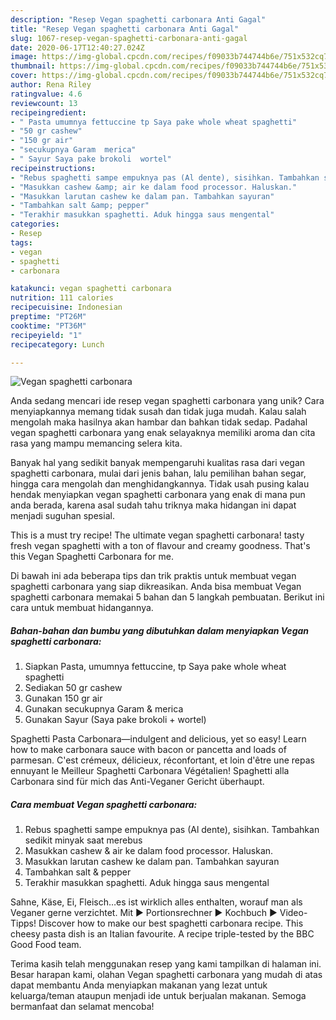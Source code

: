 ```yaml
---
description: "Resep Vegan spaghetti carbonara Anti Gagal"
title: "Resep Vegan spaghetti carbonara Anti Gagal"
slug: 1067-resep-vegan-spaghetti-carbonara-anti-gagal
date: 2020-06-17T12:40:27.024Z
image: https://img-global.cpcdn.com/recipes/f09033b744744b6e/751x532cq70/vegan-spaghetti-carbonara-foto-resep-utama.jpg
thumbnail: https://img-global.cpcdn.com/recipes/f09033b744744b6e/751x532cq70/vegan-spaghetti-carbonara-foto-resep-utama.jpg
cover: https://img-global.cpcdn.com/recipes/f09033b744744b6e/751x532cq70/vegan-spaghetti-carbonara-foto-resep-utama.jpg
author: Rena Riley
ratingvalue: 4.6
reviewcount: 13
recipeingredient:
- " Pasta umumnya fettuccine tp Saya pake whole wheat spaghetti"
- "50 gr cashew"
- "150 gr air"
- "secukupnya Garam  merica"
- " Sayur Saya pake brokoli  wortel"
recipeinstructions:
- "Rebus spaghetti sampe empuknya pas (Al dente), sisihkan. Tambahkan sedikit minyak saat merebus"
- "Masukkan cashew &amp; air ke dalam food processor. Haluskan."
- "Masukkan larutan cashew ke dalam pan. Tambahkan sayuran"
- "Tambahkan salt &amp; pepper"
- "Terakhir masukkan spaghetti. Aduk hingga saus mengental"
categories:
- Resep
tags:
- vegan
- spaghetti
- carbonara

katakunci: vegan spaghetti carbonara 
nutrition: 111 calories
recipecuisine: Indonesian
preptime: "PT26M"
cooktime: "PT36M"
recipeyield: "1"
recipecategory: Lunch

---
```



![Vegan spaghetti carbonara](https://img-global.cpcdn.com/recipes/f09033b744744b6e/751x532cq70/vegan-spaghetti-carbonara-foto-resep-utama.jpg)

Anda sedang mencari ide resep vegan spaghetti carbonara yang unik? Cara menyiapkannya memang tidak susah dan tidak juga mudah. Kalau salah mengolah maka hasilnya akan hambar dan bahkan tidak sedap. Padahal vegan spaghetti carbonara yang enak selayaknya memiliki aroma dan cita rasa yang mampu memancing selera kita.

Banyak hal yang sedikit banyak mempengaruhi kualitas rasa dari vegan spaghetti carbonara, mulai dari jenis bahan, lalu pemilihan bahan segar, hingga cara mengolah dan menghidangkannya. Tidak usah pusing kalau hendak menyiapkan vegan spaghetti carbonara yang enak di mana pun anda berada, karena asal sudah tahu triknya maka hidangan ini dapat menjadi suguhan spesial.

This is a must try recipe! The ultimate vegan spaghetti carbonara! tasty fresh vegan spaghetti with a ton of flavour and creamy goodness. That&#39;s this Vegan Spaghetti Carbonara for me.


Di bawah ini ada beberapa tips dan trik praktis untuk membuat vegan spaghetti carbonara yang siap dikreasikan. Anda bisa membuat Vegan spaghetti carbonara memakai 5 bahan dan 5 langkah pembuatan. Berikut ini cara untuk membuat hidangannya.

<!--inarticleads1-->

##### Bahan-bahan dan bumbu yang dibutuhkan dalam menyiapkan Vegan spaghetti carbonara:

1. Siapkan  Pasta, umumnya fettuccine, tp Saya pake whole wheat spaghetti
1. Sediakan 50 gr cashew
1. Gunakan 150 gr air
1. Gunakan secukupnya Garam &amp; merica
1. Gunakan  Sayur (Saya pake brokoli + wortel)


Spaghetti Pasta Carbonara—indulgent and delicious, yet so easy! Learn how to make carbonara sauce with bacon or pancetta and loads of parmesan. C&#39;est crémeux, délicieux, réconfortant, et loin d&#39;être une repas ennuyant le Meilleur Spaghetti Carbonara Végétalien! Spaghetti alla Carbonara sind für mich das Anti-Veganer Gericht überhaupt. 

<!--inarticleads2-->

##### Cara membuat Vegan spaghetti carbonara:

1. Rebus spaghetti sampe empuknya pas (Al dente), sisihkan. Tambahkan sedikit minyak saat merebus
1. Masukkan cashew &amp; air ke dalam food processor. Haluskan.
1. Masukkan larutan cashew ke dalam pan. Tambahkan sayuran
1. Tambahkan salt &amp; pepper
1. Terakhir masukkan spaghetti. Aduk hingga saus mengental


Sahne, Käse, Ei, Fleisch…es ist wirklich alles enthalten, worauf man als Veganer gerne verzichtet. Mit ► Portionsrechner ► Kochbuch ► Video-Tipps! Discover how to make our best spaghetti carbonara recipe. This cheesy pasta dish is an Italian favourite. A recipe triple-tested by the BBC Good Food team. 

Terima kasih telah menggunakan resep yang kami tampilkan di halaman ini. Besar harapan kami, olahan Vegan spaghetti carbonara yang mudah di atas dapat membantu Anda menyiapkan makanan yang lezat untuk keluarga/teman ataupun menjadi ide untuk berjualan makanan. Semoga bermanfaat dan selamat mencoba!
